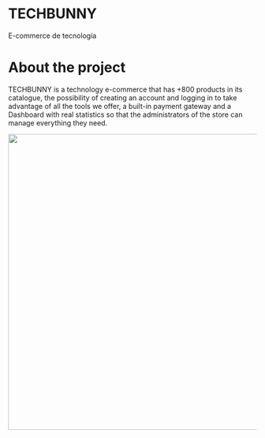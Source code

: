 # TECHBUNNY
E-commerce de tecnología
# About the project
TECHBUNNY is a technology e-commerce that has +800 products in its catalogue, the possibility of creating an account and logging in to take advantage of all the tools we offer, a built-in payment gateway and a Dashboard with real statistics so that the administrators of the store can manage everything they need.

<img height="600" src="./landingPF.png">
